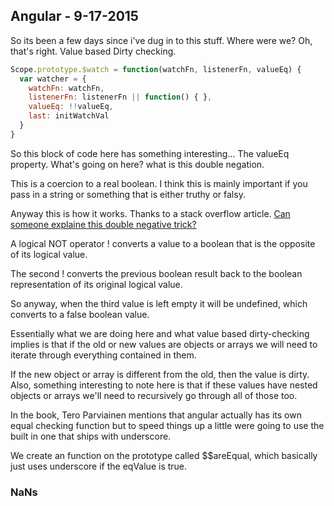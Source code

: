 ## Angular - 9-17-2015

So its been a few days since i've dug in to this stuff. Where were we? Oh,
that's right. Value based Dirty checking.

```Javascript
Scope.prototype.$watch = function(watchFn, listenerFn, valueEq) {
  var watcher = {
    watchFn: watchFn,
    listenerFn: listenerFn || function() { },
    valueEq: !!valueEq,
    last: initWatchVal
  }
}

```

So this block of code here has something interesting... The valueEq property.
What's going on here? what is this double negation.

This is a coercion to a real boolean. I think this is mainly important if you
pass in a string or something that is either truthy or falsy. 

Anyway this is how it works. Thanks to a stack overflow article.
[Can someone explaine this double negative trick?](http://stackoverflow.com/questions/4686583/can-someone-explain-this-double-negative-trick)

A logical NOT operator ! converts a value to a boolean that is the opposite of
its logical value.

The second ! converts the previous boolean result back to the boolean
representation of its original logical value.

So anyway, when the third value is left empty it will be undefined, which
converts to a false boolean value.

Essentially what we are doing here and what value based dirty-checking implies
is that if the old or new values are objects or arrays we will need to iterate
through everything contained in them. 

If the new object or array is different from the old, then the value is dirty.
Also, something interesting to note here is that if these values have nested
objects or arrays we'll need to recursively go through all of those too. 

In the book, Tero Parviainen mentions that angular actually has its own equal
checking function but to speed things up a little were going to use the built in
one that ships with underscore. 

We create an function on the prototype called $$areEqual, which basically just
uses underscore if the eqValue is true.


### NaNs



